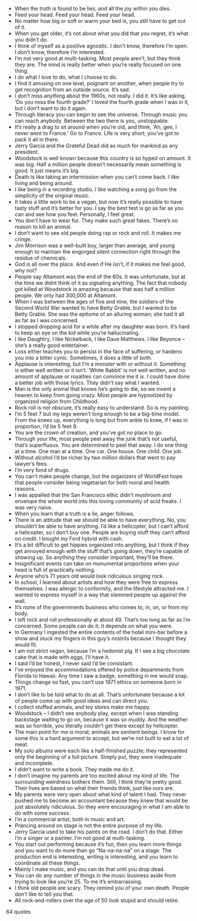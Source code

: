  - When the truth is found to be lies, and all the joy within you dies.
 - Feed your head. Feed your head. Feed your head.
 - No matter how big or soft or warm your bed is, you still have to get out of it.
 - When you get older, it’s not about what you did that you regret, it’s what you didn’t do.
 - I think of myself as a positive agnostic. I don’t know, therefore I’m open. I don’t know, therefore I’m interested.
 - I’m not very good at multi-tasking. Most people aren’t, but they think they are. The mind is really better when you’re really focused on one thing.
 - I do what I love to do, what I choose to do.
 - I find it amusing on one level, poignant on another, when people try to get recognition from an outside source. It’s sad.
 - I don’t miss anything about the 1960s, not really. I did it. It’s like asking, ‘Do you miss the fourth grade?’ I loved the fourth grade when I was in it, but I don’t want to do it again.
 - Through literacy you can begin to see the universe. Through music you can reach anybody. Between the two there is you, unstoppable.
 - It’s really a drag to sit around when you’re old, and think, ‘Ah, gee, I never went to France.’ Go to France. Life is very short; you’ve got to pack it all in there.
 - Jerry Garcia and the Grateful Dead did as much for mankind as any president.
 - Woodstock is well known because this country is so hyped on amount. It was big. Half a million people doesn’t necessarily mean something is good. It just means it’s big.
 - Death is like taking an intermission when you can’t come back. I like living and being around.
 - I like being in a recording studio. I like watching a song go from the simplicity of the original music.
 - It takes a little work to be a vegan, but now it’s really possible to have tasty stuff and it’s better for you. I say the best test is go as far as you can and see how you feel. Personally, I feel great.
 - You don’t have to wear fur. They make such great fakes. There’s no reason to kill an animal.
 - I don’t want to see old people doing rap or rock and roll. It makes me cringe.
 - Jim Morrison was a well-built boy, larger than average, and young enough to maintain the engorged silent connection right through the residue of chemicals.
 - God is all over the place. And even if He isn’t, if it makes me feel good, why not?
 - People say Altamont was the end of the 60s. It was unfortunate, but at the time we didnt think of it as signaling anything. The fact that nobody got killed at Woodstock is amazing because that was half a million people. We only had 300,000 at Altamont.
 - When I was between the ages of five and nine, the soldiers of the Second World War wanted to have Betty Grable, but I wanted to be Betty Grable. She was the epitome of an alluring woman; she had it all as far as I was concerned.
 - I stopped dropping acid for a while after my daughter was born. It’s hard to keep an eye on the kid while you’re hallucinating.
 - I like Daughtry, I like Nickelback, I like Dave Matthews. I like Beyonce – she’s a really good entertainer.
 - Loss either teaches you to persist in the face of suffering, or hardens you into a bitter cynic. Sometimes, it does a little of both.
 - Applause is interesting, but I’m a monster with or without it. Something is either well written or it isn’t. ‘White Rabbit’ is not well written, and no amount of applause or royalties can convince me it is. I could have done a better job with those lyrics. They didn’t say what I wanted.
 - Man is the only animal that knows he’s going to die, so we invent a heaven to keep from going crazy. Most people are hypnotized by organized religion from Childhood.
 - Rock roll is not obscure, it’s really easy to understand. So is my painting.
 - I’m 5 feet 7 but my legs weren’t long enough to be a big-time model. From the knees up, everything is long but from ankle to knee, if I was in proportion, I’d be 5 feet 9.
 - You are the crown of creation, and you’ve got no place to go.
 - Through your life, most people peel away the junk that’s not useful, that’s superfluous. You are determined to peel that away. I do one thing at a time. One man at a time. One car. One house. One child. One job.
 - Without alcohol I’d be richer by two million dollars that went to pay lawyer’s fees.
 - I’m very fond of drugs.
 - You can’t make people change, but the organizers of WorldFest hope that people consider being vegetarian for both moral and health reasons.
 - I was appalled that the San Francisco ethic didn’t mushroom and envelope the whole world into this loving community of acid freaks. I was very naive.
 - When you learn that a truth is a lie, anger follows.
 - There is an attitude that we should be able to have everything. No, you shouldn’t be able to have anything. I’d like a helicopter, but I can’t afford a helicopter, so I don’t buy one. People are buying stuff they can’t afford on credit. I bought my Ford hybrid with cash.
 - It’s a bit difficult to get hippies organized into anything, but I think if they get annoyed enough with the stuff that’s going down, they’re capable of showing up. So anything they consider important, they’ll be there.
 - Insignificant events can take on monumental proportions when your head is full of practically nothing.
 - Anyone who’s 71 years old would look ridiculous singing rock.
 - In school, I learned about artists and how they were free to express themselves. I was allergic to conformity, and the lifestyle attracted me. I wanted to express myself in a way that slammed people up against the wall.
 - It’s none of the governments business who comes to, in, on, or from my body.
 - I left rock and roll professionally at about 49. That’s too long as far as I’m concerned. Some people can do it; it depends on what you were.
 - In Germany I ingested the entire contents of the hotel mini-bar before a show and stuck my fingers in this guy’s nostrils because I thought they would fit.
 - I am not strict vegan, because I’m a hedonist pig. If I see a big chocolate cake that is made with eggs, I’ll have it.
 - I said I’d be honest, I never said I’d be consistant.
 - I’ve enjoyed the accommodations offered by police departments from Florida to Hawaii. Any time I saw a badge, something in me would snap.
 - Things change so fast, you can’t use 1971 ethics on someone born in 1971.
 - I don’t like to be told what to do at all. That’s unfortunate because a lot of people come up with good ideas and can direct you.
 - I collect stuffed animals, and toy stores make me happy.
 - Woodstock – I didn’t see anybody play, except when I was standing backstage waiting to go on, because it was so muddy. And the weather was so horrible, you literally couldn’t get there except by helicopter.
 - The main point for me is moral; animals are sentient beings. I know for some this is a hard argument to accept, but we’re not built to eat a lot of meat.
 - My solo albums were each like a half-finished puzzle; they represented only the beginning of a full picture. Simply put, they were inadequate and incomplete.
 - I didn’t want to write a book. They made me do it.
 - I don’t imagine my parents are too excited about my kind of life. The surrounding weirdness bothers them. Still, I think they’re pretty good. Their lives are based on what their friends think, just like ours are.
 - My parents were very open about what kind of talent I had. They never pushed me to become an accountant because they knew that would be just absolutely ridiculous. So they were encouraging in what I am able to do with some success.
 - I’m a commercial artist, both in music and art.
 - Prancing around on stage is not the entire purpose of my life.
 - Jerry Garcia used to take his paints on the road. I don’t do that. Either I’m a singer or a painter. I’m not good at multi-tasking.
 - You start out performing because it’s fun, then you learn more things and you want to do more than go “Na-na-na-na” on a stage. The production end is interesting, writing is interesting, and you learn to coordinate all these things.
 - Mainly I make music, and you can do that until you drop dead.
 - You can do any number of things in the music business aside from trying to look like you’re 25. To me it’s embarrassing.
 - I think old people are scary. They remind you of your own death. People don’t like to tell you that.
 - All rock-and-rollers over the age of 50 look stupid and should retire.

64 quotes